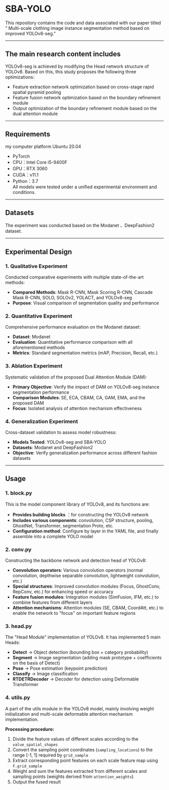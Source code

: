 # SBA-YOLO

This repository contains the code and data associated with our paper titled “ Multi-scale clothing image instance segmentation method based on improved YOLOv8-seg.”

---
## The main research content includes
YOLOv8-seg is achieved by modifying the Head network structure of YOLOv8. Based on this, this study proposes the following three optimizations:
- Feature extraction network optimization based on cross-stage rapid spatial pyramid pooling
- Feature fusion network optimization based on the boundary refinement module
- Output optimization of the boundary refinement module based on the dual attention module
---
## Requirements
my computer platform Ubuntu 20.04
- PyTorch   
- CPU：Intel Core i5-9400F  
- GPU：RTX 3060  
- CUDA：v11.1  
- Python：3.7  
All models were tested under a unified experimental environment and conditions.
---
## Datasets
 The experiment was conducted based on the Modanet 、DeepFashion2 dataset.
 
---
## Experimental Design
### 1. Qualitative Experiment
Conducted comparative experiments with multiple state-of-the-art methods:
- **Compared Methods**: Mask R-CNN, Mask Scoring R-CNN, Cascade Mask R-CNN, SOLO, SOLOv2, YOLACT, and YOLOv8-seg
- **Purpose**: Visual comparison of segmentation quality and performance
### 2. Quantitative Experiment
Comprehensive performance evaluation on the Modanet dataset:
- **Dataset**: Modanet
- **Evaluation**: Quantitative performance comparison with all aforementioned methods
- **Metrics**: Standard segmentation metrics (mAP, Precision, Recall, etc.)
### 3. Ablation Experiment
Systematic validation of the proposed Dual Attention Module (DAM):
- **Primary Objective**: Verify the impact of DAM on YOLOv8-seg instance segmentation performance
- **Comparison Modules**: SE, ECA, CBAM, CA, GAM, EMA, and the proposed DAM
- **Focus**: Isolated analysis of attention mechanism effectiveness
### 4. Generalization Experiment
Cross-dataset validation to assess model robustness:
- **Models Tested**: YOLOv8-seg and SBA-YOLO
- **Datasets**: Modanet and DeepFashion2
- **Objective**: Verify generalization performance across different fashion datasets
---
## Usage

### 1. block.py
This is the model component library of YOLOv8, and its functions are:

- **Provides building blocks** ：for constructing the YOLOv8 network
- **Includes various components**: convolution, CSP structure, pooling, GhostNet, Transformer, segmentation Proto, etc.
- **Configuration method**: Configure by layer in the YAML file, and finally assemble into a complete YOLO model

### 2. conv.py
Constructing the backbone network and detection head of YOLOv8:

- **Convolution operators**: Various convolution operators (normal convolution, depthwise separable convolution, lightweight convolution, etc.)
- **Special structures**: Improved convolution modules (Focus, GhostConv, RepConv, etc.) for enhancing speed or accuracy
- **Feature fusion modules**: Integration modules (SimFusion, IFM, etc.) to combine features from different layers
- **Attention mechanisms**: Attention modules (SE, CBAM, CoordAtt, etc.) to enable the network to "focus" on important feature regions

### 3. head.py
The "Head Module" implementation of YOLOv8. It has implemented 5 main Heads:

- **Detect** → Object detection (bounding box + category probability)
- **Segment** → Image segmentation (adding mask prototype + coefficients on the basis of Detect)
- **Pose** → Pose estimation (keypoint prediction)
- **Classify** → Image classification
- **RTDETRDecoder** → Decoder for detection using Deformable Transformer

### 4. utils.py
A part of the utils module in the YOLOv8 model, mainly involving weight initialization and multi-scale deformable attention mechanism implementation.

**Processing procedure:**
1. Divide the feature values of different scales according to the `value_spatial_shapes`
2. Convert the sampling point coordinates (`sampling_locations`) to the range [-1, 1] required by `grid_sample`
3. Extract corresponding point features on each scale feature map using `F.grid_sample`
4. Weight and sum the features extracted from different scales and sampling points (weights derived from `attention_weights`)
5. Output the fused result

